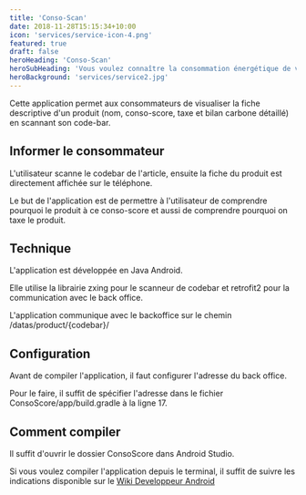 ```yaml
---
title: 'Conso-Scan'
date: 2018-11-28T15:15:34+10:00
icon: 'services/service-icon-4.png'
featured: true
draft: false
heroHeading: 'Conso-Scan'
heroSubHeading: 'Vous voulez connaître la consommation énergétique de votre produit ? Découvrez Conso-Scan.'
heroBackground: 'services/service2.jpg'
---
```


Cette application permet aux consommateurs de visualiser la fiche  descriptive d'un produit (nom, conso-score, taxe et bilan carbone  détaillé) en scannant son code-bar.

## Informer le consommateur

L'utilisateur scanne le codebar de l'article, ensuite la fiche du produit est directement affichée sur le téléphone.

Le but de l'application est de permettre à l'utilisateur de comprendre pourquoi le produit à ce conso-score et aussi de comprendre pourquoi on taxe le produit.

## Technique

L'application est développée en Java Android.

Elle utilise la librairie zxing pour le scanneur de codebar et retrofit2 pour la communication avec le back office.

L'application communique avec le backoffice sur le chemin /datas/product/{codebar}/

## Configuration

Avant de compiler l'application, il faut configurer l'adresse du back office.

Pour le faire, il suffit de spécifier l'adresse dans le fichier ConsoScore/app/build.gradle à la ligne 17.

## Comment compiler

Il suffit d'ouvrir le dossier ConsoScore dans Android Studio.

Si vous voulez compiler l'application depuis le terminal, il suffit de suivre les indications disponible sur le [Wiki Developpeur Android](
https://developer.android.com/studio/build/building-cmdline)
